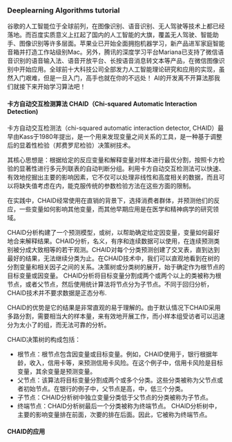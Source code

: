 ### Deeplearning Algorithms tutorial
谷歌的人工智能位于全球前列，在图像识别、语音识别、无人驾驶等技术上都已经落地。而百度实质意义上扛起了国内的人工智能的大旗，覆盖无人驾驶、智能助手、图像识别等许多层面。苹果业已开始全面拥抱机器学习，新产品进军家庭智能音箱并打造工作站级别Mac。另外，腾讯的深度学习平台Mariana已支持了微信语音识别的语音输入法、语音开放平台、长按语音消息转文本等产品，在微信图像识别中开始应用。全球前十大科技公司全部发力人工智能理论研究和应用的实现，虽然入门艰难，但是一旦入门，高手也就在你的不远处！
AI的开发离不开算法那我们就接下来开始学习算法吧！

#### 卡方自动交互检测算法 CHAID（Chi-squared Automatic Interaction Detection)
卡方自动交互检测法（chi-squared automatic interaction detector, CHAID）最早由Kass于1980年提出，是一个用来发现变量之间关系的工具，是一种基于调整后的显着性检验（邦费罗尼检验）决策树技术。

其核心思想是：根据给定的反应变量和解释变量对样本进行最优分割，按照卡方检验的显著性进行多元列联表的自动判断分组。利用卡方自动交互检测法可以快速、有效地挖掘出主要的影响因素，它不仅可以处理非线性和高度相关的数据，而且可以将缺失值考虑在内，能克服传统的参数检验方法在这些方面的限制。

在实践中，CHAID经常使用在直销的背景下，选择消费者群体，并预测他们的反应，一些变量如何影响其他变量，而其他早期应用是在医学和精神病学的研究领域。


CHAID分析构建了一个预测模型，或树，以帮助确定给定因变量，变量如何最好地合来解释结果。CHAID分析，名义，有序和连续数据可以使用，在连续预测类别被分成大致相等的若干观测。CHAID对每个分类预测创建了交叉表，直到达到最好的结果，无法继续分类为止。在CHAID技术中，我们可以直观地看到在树的分割变量和相关因子之间的关系。决策树或分类树的展开，始于确定作为根节点的目标变量或因变量。 CHAID分析将目标变量分割成两个或两个以上的类被称为根节点，或者父节点，然后使用统计算法将节点分为子节点。不同于回归分析，CHAID技术并不要求数据是正态分布.

CHAID的优势是它的结果是非常直观的易于理解的。由于默认情况下CHAID采用多路分割，需要相当大的样本量，来有效地开展工作，而小样本组受访者可以迅速分为太小了的组，而无法可靠的分析。

CHAID决策树的构成包括：
* 根节点：根节点包含因变量或目标变量。例如，CHAID使用于，银行根据年龄，收入，信用卡等，来预测信用卡风险。在这个例子中，信用卡风险是目标变量，其余变量是预测变量。
* 父节点：该算法将目标变量分割成两个或多个分类。这些分类被称为父节点或者初始节点。在银行的例子中，父节点是高，中，低三个分类。
* 子节点：CHAID分析树中独立变量分类低于父节点的分类被称为子节点。
* 终端节点：CHAID分析树最后一个分类被称为终端节点。 CHAID分析树中，主要的影响变量排在前面，次要的排在后面。因此，它被称为终端节点。


#### CHAID的应用

